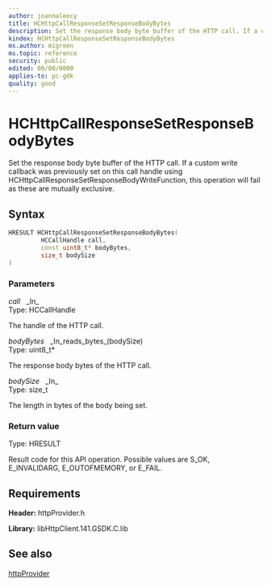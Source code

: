 ```yaml
---
author: joannaleecy
title: HCHttpCallResponseSetResponseBodyBytes
description: Set the response body byte buffer of the HTTP call. If a custom write callback was previously set on this call handle using HCHttpCallResponseSetResponseBodyWriteFunction, this operation will fail as these are mutually exclusive.
kindex: HCHttpCallResponseSetResponseBodyBytes
ms.author: migreen
ms.topic: reference
security: public
edited: 00/00/0000
applies-to: pc-gdk
quality: good
---
```


# HCHttpCallResponseSetResponseBodyBytes  

Set the response body byte buffer of the HTTP call. If a custom write callback was previously set on this call handle using HCHttpCallResponseSetResponseBodyWriteFunction, this operation will fail as these are mutually exclusive.  

## Syntax  
  
```cpp
HRESULT HCHttpCallResponseSetResponseBodyBytes(  
         HCCallHandle call,  
         const uint8_t* bodyBytes,  
         size_t bodySize  
)  
```  
  
### Parameters  
  
*call* &nbsp;&nbsp;\_In\_  
Type: HCCallHandle  
  
The handle of the HTTP call.  
  
*bodyBytes* &nbsp;&nbsp;\_In\_reads\_bytes\_(bodySize)  
Type: uint8_t*  
  
The response body bytes of the HTTP call.  
  
*bodySize* &nbsp;&nbsp;\_In\_  
Type: size_t  
  
The length in bytes of the body being set.  
  
  
### Return value  
Type: HRESULT
  
Result code for this API operation. Possible values are S_OK, E_INVALIDARG, E_OUTOFMEMORY, or E_FAIL.
  
## Requirements  
  
**Header:** httpProvider.h
  
**Library:** libHttpClient.141.GSDK.C.lib
  
## See also  
[httpProvider](../httpprovider_members.md)  
  
  